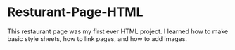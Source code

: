 # Resturant-Page-HTML
This restaurant page was my first ever HTML project. I learned how to make basic style sheets, how to link pages, and how to add images.

